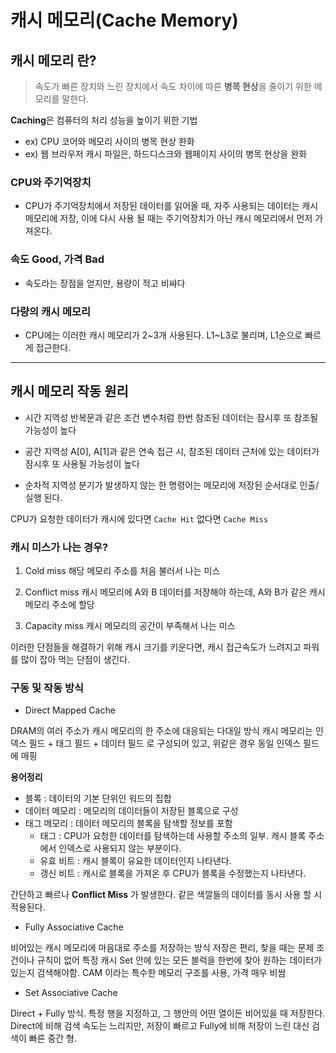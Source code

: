 # 캐시 메모리(Cache Memory)

## 캐시 메모리 란?
> 속도가 빠른 장치와 느린 장치에서 속도 차이에 따른 **병목 현상**을 줄이기 위한 메모리를 말한다.

**Caching**은 컴퓨터의 처리 성능을 높이기 위한 기법

- ex) CPU 코어와 메모리 사이의 병목 현상 완화
- ex) 웹 브라우저 캐시 파일은, 하드디스크와 웹페이지 사이의 병목 현상을 완화

[](https://img1.daumcdn.net/thumb/R1280x0/?scode=mtistory2&fname=https%3A%2F%2Fblog.kakaocdn.net%2Fdn%2FdiQZBJ%2FbtqzOV4tNYh%2FPcg69y0y9Ez9DVmyY0KIp0%2Fimg.webp)

### CPU와 주기억장치
- CPU가 주기억장치에서 저장된 데이터를 읽어올 때, 자주 사용되는 데이터는 캐시 메모리에 저장, 이에 다시 사용 될 때는 주기억장치가 아닌 캐시 메모리에서 먼저 가져온다.

### 속도 Good, 가격 Bad
- 속도라는 장점을 얻지만, 용량이 적고 비싸다

### 다량의 캐시 메모리
- CPU에는 이러한 캐시 메모리가 2~3개 사용된다. L1~L3로 불리며, L1순으로 빠르게 접근한다.

---

## 캐시 메모리 작동 원리

- 시간 지역성
반복문과 같은 조건 변수처럼 한번 참조된 데이터는 잠시후 또 참조될 가능성이 높다

- 공간 지역성
A[0], A[1]과 같은 연속 접근 시, 참조된 데이터 근처에 있는 데이터가 잠시후 또 사용될 가능성이 높다

- 순차적 지역성
분기가 발생하지 않는 한 명령어는 메모리에 저장된 순서대로 인출/실행 된다.

CPU가 요청한 데이터가 캐시에 있다면 `Cache Hit` 없다면 `Cache Miss`


### 캐시 미스가 나는 경우?
1. Cold miss
    해당 메모리 주소를 처음 불러서 나는 미스

2. Conflict miss
    캐시 메모리에 A와 B 데이터를 저장해야 하는데, A와 B가 같은 캐시 메모리 주소에 할당

3. Capacity miss
    캐시 메모리의 공간이 부족해서 나는 미스

이러한 단점들을 해결하기 위해 캐시 크기를 키운다면, 캐시 접근속도가 느려지고 파워를 많이 잡아 먹는 단점이 생긴다.


### 구동 및 작동 방식
- Direct Mapped Cache
[](https://file.namu.moe/file/8bc9e381797334eb33da66e3ba501be191171b1c5abb113ab52fed45a20084b1c8d2eb5a0ba399d67b38a9d5990b5d5a)

DRAM의 여러 주소가 캐시 메모리의 한 주소에 대응되는 다대일 방식
캐시 메모리는 인덱스 필드 + 태그 필드 + 데이터 필드 로 구성되어 있고, 위같은 경우 동일 인덱스 필드에 매핑

**용어정리**
- 블록 : 데이터의 기본 단위인 워드의 집합
- 데이터 메모리 : 메모리의 데이터들이 저장된 블록으로 구성
- 태그 메모리 : 데이터 메모리의 블록을 탐색할 정보를 포함
    - 태그 : CPU가 요청한 데이터를 탐색하는데 사용할 주소의 일부. 캐시 블록 주소에서 인덱스로 사용되지 않는 부분이다.
    - 유효 비트 : 캐시 블록이 유요한 데이터인지 나타낸다.
    - 갱신 비트 : 캐시로 블록을 가져온 후 CPU가 블록을 수정했는지 나타낸다.

간단하고 빠르나 **Conflict Miss** 가 발생한다. 같은 색깔들의 데이터를 동시 사용 할 시 적용된다.

- Fully Associative Cache

비어있는 캐시 메모리에 마음대로 주소를 저장하는 방식
저장은 편리, 찾을 때는 문제
조건이나 규칙이 없어 특정 캐시 Set 안에 있는 모든 블럭을 한번에 찾아 원하는 데이터가 있는지 검색해야함. CAM 이라는 특수한 메모리 구조를 사용, 가격 매우 비쌈

- Set Associative Cache

Direct + Fully 방식. 특정 행을 지정하고, 그 행안의 어떤 열이든 비어있을 때 저장한다.
Direct에 비해 검색 속도는 느리지만, 저장이 빠르고 Fully에 비해 저장이 느린 대신 검색이 빠른 중간 형.